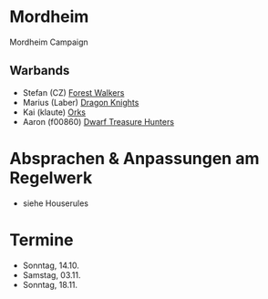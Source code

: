 # Mordheim
Mordheim Campaign

## Warbands

* Stefan (CZ) [Forest Walkers](/Stefan/Forest-Walkers.md)
* Marius (Laber) [Dragon Knights](/Marius/Dragon%20Knights)
* Kai (klaute) [Orks](/kai/kai-orks_mostly_epic_and_goblins.md)
* Aaron (f00860) [Dwarf Treasure Hunters](/aaron-f00860/diary.md)

# Absprachen & Anpassungen am Regelwerk  

* siehe Houserules

# Termine

* Sonntag, 14.10.
* Samstag, 03.11.
* Sonntag, 18.11.
